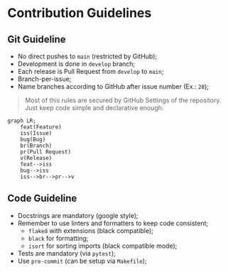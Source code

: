 # Contribution Guidelines

## Git Guideline

- No direct pushes to `main` (restricted by GitHub);
- Development is done in `develop` branch;
- Each release is Pull Request from `develop` to `main`;
- Branch-per-issue;
- Name branches according to GitHub after issue number (Ex.: `28`);

> Most of this rules are secured by GitHub Settings of the repository. Just keep code
> simple and declarative enough.

```mermaid
graph LR;
    feat(Feature)
    iss(Issue)
    bug(Bug)
    br(Branch)
    pr(Pull Request)
    v(Release)
    feat-->iss
    bug-->iss
    iss-->br-->pr-->v
```

## Code Guideline

- Docstrings are mandatory (google style);
- Remember to use linters and formatters to keep code consistent;
  - `flake8` with extensions (black compatible);
  - `black` for formatting;
  - `isort` for sorting imports (black compatible mode);
- Tests are mandatory (via `pytest`);
- Use `pre-commit` (can be setup via `Makefile`);
